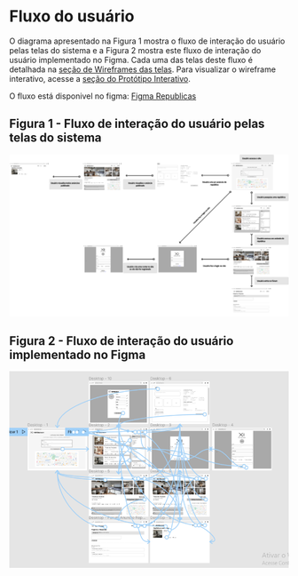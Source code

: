 # Fluxo do usuário
O diagrama apresentado na Figura 1 mostra o fluxo de interação do usuário pelas telas do sistema e a Figura 2 mostra este fluxo de interação do usuário implementado no Figma. Cada uma das telas deste fluxo é detalhada na [seção de Wireframes das telas](./wireframe-das-telas.md). Para visualizar o wireframe interativo, acesse a [seção do Protótipo Interativo](./prototipo-interativo.md).

O fluxo está disponivel no figma: [Figma Republicas](https://www.figma.com/file/K4AvSL27PMYGKh7U0iLh3e/Republicas?node-id=0%3A1)

## Figura 1 - Fluxo de interação do usuário pelas telas do sistema
![republicas-user-flow.png](./images/Republicas.png)

## Figura 2 - Fluxo de interação do usuário implementado no Figma
![republicas-user-flow-figma-flow.png](./images/fluxoatt.png)
